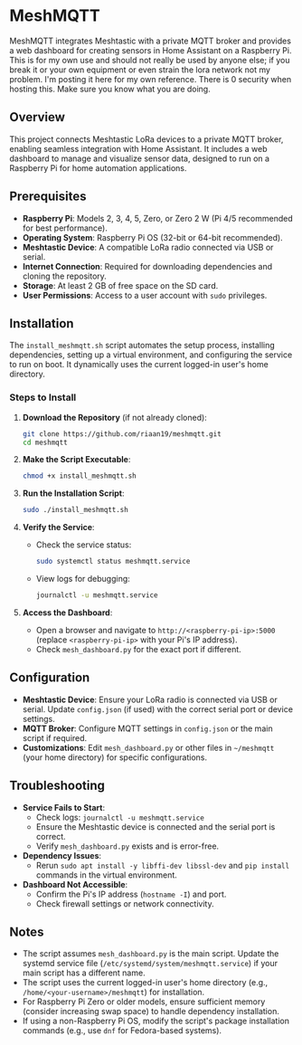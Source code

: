 # MeshMQTT

MeshMQTT integrates Meshtastic with a private MQTT broker and provides a web dashboard for creating sensors in Home Assistant on a Raspberry Pi. This is for my own use and should not really be used by anyone else; if you break it or your own equipment or even strain the lora network not my problem. I'm posting it here for my own reference. There is 0 security when hosting this. Make sure you know what you are doing.

## Overview

This project connects Meshtastic LoRa devices to a private MQTT broker, enabling seamless integration with Home Assistant. It includes a web dashboard to manage and visualize sensor data, designed to run on a Raspberry Pi for home automation applications.

## Prerequisites

- **Raspberry Pi**: Models 2, 3, 4, 5, Zero, or Zero 2 W (Pi 4/5 recommended for best performance).
- **Operating System**: Raspberry Pi OS (32-bit or 64-bit recommended).
- **Meshtastic Device**: A compatible LoRa radio connected via USB or serial.
- **Internet Connection**: Required for downloading dependencies and cloning the repository.
- **Storage**: At least 2 GB of free space on the SD card.
- **User Permissions**: Access to a user account with `sudo` privileges.

## Installation

The `install_meshmqtt.sh` script automates the setup process, installing dependencies, setting up a virtual environment, and configuring the service to run on boot. It dynamically uses the current logged-in user's home directory.

### Steps to Install

1. **Download the Repository** (if not already cloned):
   ```bash
   git clone https://github.com/riaan19/meshmqtt.git
   cd meshmqtt
   ```

2. **Make the Script Executable**:
   ```bash
   chmod +x install_meshmqtt.sh
   ```

3. **Run the Installation Script**:
   ```bash
   sudo ./install_meshmqtt.sh
   ```

4. **Verify the Service**:
   - Check the service status:
     ```bash
     sudo systemctl status meshmqtt.service
     ```
   - View logs for debugging:
     ```bash
     journalctl -u meshmqtt.service
     ```

5. **Access the Dashboard**:
   - Open a browser and navigate to `http://<raspberry-pi-ip>:5000` (replace `<raspberry-pi-ip>` with your Pi's IP address).
   - Check `mesh_dashboard.py` for the exact port if different.

## Configuration

- **Meshtastic Device**: Ensure your LoRa radio is connected via USB or serial. Update `config.json` (if used) with the correct serial port or device settings.
- **MQTT Broker**: Configure MQTT settings in `config.json` or the main script if required.
- **Customizations**: Edit `mesh_dashboard.py` or other files in `~/meshmqtt` (your home directory) for specific configurations.

## Troubleshooting

- **Service Fails to Start**:
  - Check logs: `journalctl -u meshmqtt.service`
  - Ensure the Meshtastic device is connected and the serial port is correct.
  - Verify `mesh_dashboard.py` exists and is error-free.
- **Dependency Issues**:
  - Rerun `sudo apt install -y libffi-dev libssl-dev` and `pip install` commands in the virtual environment.
- **Dashboard Not Accessible**:
  - Confirm the Pi's IP address (`hostname -I`) and port.
  - Check firewall settings or network connectivity.

## Notes

- The script assumes `mesh_dashboard.py` is the main script. Update the systemd service file (`/etc/systemd/system/meshmqtt.service`) if your main script has a different name.
- The script uses the current logged-in user's home directory (e.g., `/home/<your-username>/meshmqtt`) for installation.
- For Raspberry Pi Zero or older models, ensure sufficient memory (consider increasing swap space) to handle dependency installation.
- If using a non-Raspberry Pi OS, modify the script's package installation commands (e.g., use `dnf` for Fedora-based systems).



